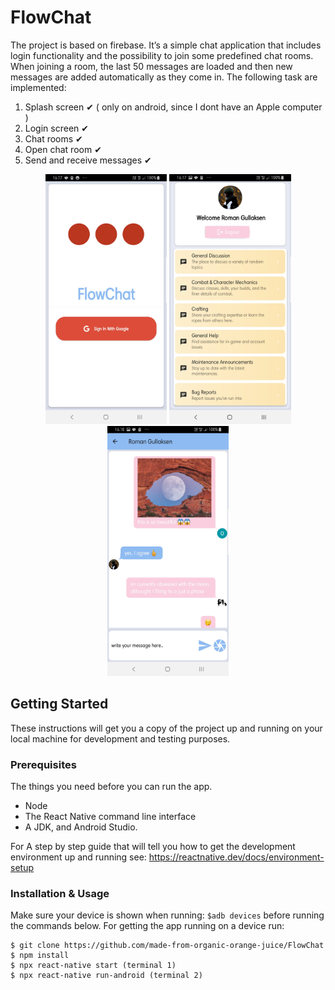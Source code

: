 # FlowChat

The project is based on firebase. It’s a simple chat application that includes login
functionality and the possibility to join some predefined chat
rooms. When joining a room, the last 50 messages are loaded
and then new messages are added automatically as they come in.
The following task are implemented:

1. Splash screen ✔ ( only on android, since I dont have an Apple computer )
2. Login screen ✔
3. Chat rooms ✔
4. Open chat room ✔
5. Send and receive messages ✔

<p align="center">
<img  src="Screenshots/Screenshot_20211026-161717_FlowChat.jpg" height="400">
<img src="Screenshots/Screenshot_20211026-161754_FlowChat.jpg" height="400">
<img src="Screenshots/Screenshot_20211026-161816_FlowChat.jpg" height="400">
</p>

## Getting Started

These instructions will get you a copy of the project up and running on your local machine for development and testing purposes. 

### Prerequisites

The things you need before you can run the app.

* Node
* The React Native command line interface
* A JDK, and Android Studio.

For A step by step guide that will tell you how to get the development environment up and running see:
https://reactnative.dev/docs/environment-setup

### Installation & Usage

Make sure your device is shown when running: ``` $adb devices ``` before running the commands below.
For getting the app running on a device run: 
```
$ git clone https://github.com/made-from-organic-orange-juice/FlowChat
$ npm install
$ npx react-native start (terminal 1) 
$ npx react-native run-android (terminal 2)
```
